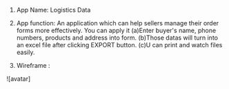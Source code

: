1. App Name:
Logistics Data

2. App function:
An application which can help sellers manage their order forms more effectively. 
You can apply it 
(a)Enter buyer's name, phone numbers, products and address into form.
(b)Those datas will turn into an excel file after clicking EXPORT button.
(c)U can print and watch files easily.

3. Wireframe :

![avatar]
